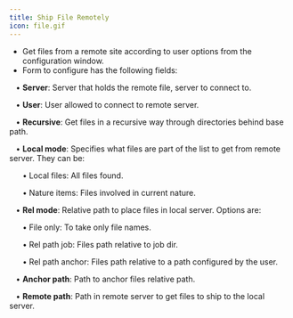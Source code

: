 ```yaml
---
title: Ship File Remotely
icon: file.gif
---
```

* Get files from a remote site according to user options from the configuration window. 
* Form to configure has the following fields: <br />

&nbsp; &nbsp;• **Server**: Server that holds the remote file, server to connect to. <br />

&nbsp; &nbsp;• **User**: User allowed to connect to remote server. <br />

&nbsp; &nbsp;• **Recursive**: Get files in a recursive way through directories behind base path.<br />

&nbsp; &nbsp;• **Local mode**: Specifies what files are part of the list to get from remote server. They can be: <br />

&nbsp; &nbsp;&nbsp; &nbsp;• Local files: All files found. <br />

&nbsp; &nbsp;&nbsp; &nbsp;• Nature items: Files involved in current nature. <br />

&nbsp; &nbsp;• **Rel mode**: Relative path to place files in local server. Options are: <br />
    
&nbsp; &nbsp;&nbsp; &nbsp;• File only: To take only file names. <br />

&nbsp; &nbsp;&nbsp; &nbsp;• Rel path job: Files path relative to job dir. <br />

&nbsp; &nbsp;&nbsp; &nbsp;• Rel path anchor: Files path relative to a path configured by the user. <br />

&nbsp; &nbsp;• **Anchor path**: Path to anchor files relative path.<br />

&nbsp; &nbsp;• **Remote path**: Path in remote server to get files to ship to the local server.